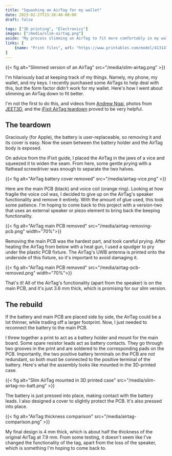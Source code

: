 ```yaml
---
title: "Squashing an AirTag for my wallet"
date: 2023-02-27T23:38:40-08:00
draft: false

tags: ["3D printing", "Electronics"]
images: ["/media/slim-airtag.png"]
aside: "My process slimming an AirTag to fit more comfortably in my wallet. The final version comes to 4 mm thick."
links: [
    {name: "Print files", url: "https://www.printables.com/model/413147-slim-airtag-body"}
]
---
```


{{< fig alt="Slimmed version of an AirTag" src="/media/slim-airtag.png" >}}

I'm hilariously bad at keeping track of my things. Namely, my phone, my wallet, and my keys. I recently purchased some AirTags to help deal with this, but the form factor didn't work for my wallet. Here's how I went about slimming an AirTag down to fit better.

I'm not the first to do this, and videos from [Andrew Ngai](https://www.youtube.com/@andrewngai5215/), photos from [JEET3D](https://jtee3d.com/), and the [iFixit AirTag teardown](https://www.ifixit.com/News/50145/) proved to be very helpful.

## The teardown
Graciously (for Apple), the battery is user-replaceable, so removing it and its cover is easy. Now the seam between the battery holder and the AirTag body is exposed. 

On advice from the iFixit guide, I placed the AirTag in the jaws of a vice and squeezed it to widen the seam. From here, some gentle prying with a flathead screwdriver was enough to separate the two halves.

{{< fig alt="AirTag battery cover removed" src="/media/airtag-vice.png" >}}

Here are the main PCB (black) and voice coil (orange ring). Looking at how fragile the voice coil was, I decided to give up on the AirTag's speaker functionality and remove it entirely. With the amount of glue used, this took some patience. I'm hoping to come back to this project with a version-two that uses an external speaker or piezo element to bring back the beeping functionality.

{{< fig alt="AirTag main PCB removed" src="/media/airtag-removing-pcb.png" width="70%">}}

Removing the main PCB was the hardest part, and took careful prying. After heating the AirTag from below with a heat gun, I used a spudger to pry under the plastic PCB fixture. The AirTag's UWB antenna is printed onto the underside of this fixture, so it's important to avoid damaging it.

{{< fig alt="AirTag main PCB removed" src="/media/airtag-pcb-removed.png" width="70%">}}

That's it! All of the AirTag's functionality (apart from the speaker) is on the main PCB, and it's just 3.6 mm thick, which is promising for our slim version.

## The rebuild
If the battery and main PCB are placed side by side, the AirTag could be a lot thinner, while trading off a larger footprint. Now, I just needed to reconnect the battery to the main PCB.

I threw together a print to act as a battery holder and mount for the main board. Some spare resistor leads act as battery contacts. They go through two grooves in the print and are soldered to the corresponding pads on the PCB. Importantly, the two positive battery terminals on the PCB are not redundant, so both must be connected to the positive terminal of the battery. Here's what the assembly looks like mounted in the 3D-printed case.

{{< fig alt="Slim AirTag mounted in 3D printed case" src="/media/slim-airtag-no-batt.png" >}}

The battery is just pressed into place, making contact with the battery leads. I also designed a cover to slightly protect the PCB. It's also pressed into place. 

{{< fig alt="AirTag thickness comparison" src="/media/airtag-comparison.png" >}}

My final design is 4 mm thick, which is about half the thickness of the original AirTag at 7.9 mm. From some testing, it doesn't seem like I've changed the functionality of the tag, apart from the loss of the speaker, which is something I'm hoping to come back to.